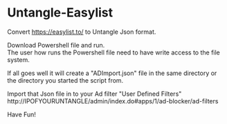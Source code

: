 # Untangle-Easylist
Convert https://easylist.to/ to Untangle Json format.


Download Powershell file and run.   
The user how runs the Powershell file need to have write access to the file system.  

If all goes well it will create a "ADImport.json" file in the same directory or the directory you started the script from.  

Import that Json file in to your Ad filter "User Defined Filters" http://IPOFYOURUNTANGLE/admin/index.do#apps/1/ad-blocker/ad-filters  

Have Fun!
